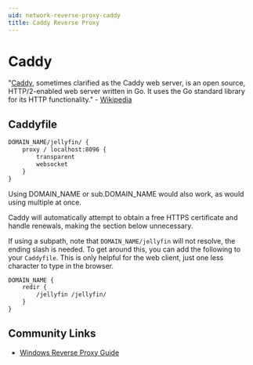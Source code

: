 ```yaml
---
uid: network-reverse-proxy-caddy
title: Caddy Reverse Proxy
---
```


# Caddy

"[Caddy](https://caddyserver.com/), sometimes clarified as the Caddy web server, is an open source, HTTP/2-enabled web server written in Go. It uses the Go standard library for its HTTP functionality." - [Wikipedia](https://en.wikipedia.org/wiki/Caddy_(web_server))

## Caddyfile

```txt
DOMAIN_NAME/jellyfin/ {
    proxy / localhost:8096 {
        transparent
        websocket
    }
}
```

Using DOMAIN_NAME or sub.DOMAIN_NAME would also work, as would using multiple at once.

Caddy will automatically attempt to obtain a free HTTPS certificate and handle renewals, making the section below unnecessary.

If using a subpath, note that `DOMAIN_NAME/jellyfin` will not resolve, the ending slash is needed. To get around this, you can add the following to your `Caddyfile`. This is only helpful for the web client, just one less character to type in the browser.

```txt
DOMAIN_NAME {
    redir {
        /jellyfin /jellyfin/
    }
}
```

## Community Links

- [Windows Reverse Proxy Guide](https://www.reddit.com/r/jellyfin/comments/ek8ugr/windows_reverse_proxy_guide/)
